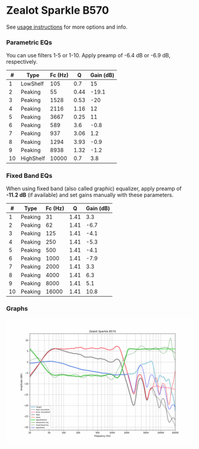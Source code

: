 # Zealot Sparkle B570
See [usage instructions](https://github.com/jaakkopasanen/AutoEq#usage) for more options and info.

### Parametric EQs
You can use filters 1-5 or 1-10. Apply preamp of -6.4 dB or -6.9 dB, respectively.

|   # | Type      |   Fc (Hz) |    Q |   Gain (dB) |
|-----|-----------|-----------|------|-------------|
|   1 | LowShelf  |       105 | 0.7  |        15   |
|   2 | Peaking   |        55 | 0.44 |       -19.1 |
|   3 | Peaking   |      1528 | 0.53 |       -20   |
|   4 | Peaking   |      2116 | 1.16 |        12   |
|   5 | Peaking   |      3667 | 0.25 |        11   |
|   6 | Peaking   |       589 | 3.6  |        -0.8 |
|   7 | Peaking   |       937 | 3.06 |         1.2 |
|   8 | Peaking   |      1294 | 3.93 |        -0.9 |
|   9 | Peaking   |      8938 | 1.32 |        -1.2 |
|  10 | HighShelf |     10000 | 0.7  |         3.8 |

### Fixed Band EQs
When using fixed band (also called graphic) equalizer, apply preamp of **-11.2 dB** (if available) and set gains manually with these parameters.

|   # | Type    |   Fc (Hz) |    Q |   Gain (dB) |
|-----|---------|-----------|------|-------------|
|   1 | Peaking |        31 | 1.41 |         3.3 |
|   2 | Peaking |        62 | 1.41 |        -6.7 |
|   3 | Peaking |       125 | 1.41 |        -4.1 |
|   4 | Peaking |       250 | 1.41 |        -5.3 |
|   5 | Peaking |       500 | 1.41 |        -4.1 |
|   6 | Peaking |      1000 | 1.41 |        -7.9 |
|   7 | Peaking |      2000 | 1.41 |         3.3 |
|   8 | Peaking |      4000 | 1.41 |         6.3 |
|   9 | Peaking |      8000 | 1.41 |         5.1 |
|  10 | Peaking |     16000 | 1.41 |        10.8 |

### Graphs
![](./Zealot%20Sparkle%20B570.png)

